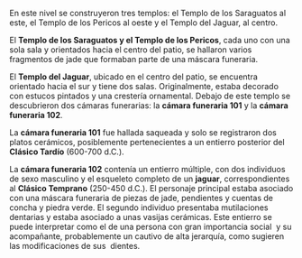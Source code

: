 En este nivel se construyeron tres templos: el Templo de los Saraguatos al este, el Templo de los Pericos al oeste y el Templo del Jaguar, al centro. 

El **Templo de los Saraguatos y el Templo de los Pericos**, cada uno con una sola sala y orientados hacia el centro del patio, se hallaron varios fragmentos de jade que formaban parte de una máscara funeraria. 

El **Templo del Jaguar**, ubicado en el centro del patio, se encuentra orientado hacia el sur y tiene dos salas. Originalmente, estaba decorado con estucos pintados y una crestería ornamental. Debajo de este templo se descubrieron dos cámaras funerarias: la **cámara funeraria 101** y la **cámara funeraria 102**.

La **cámara funeraria 101** fue hallada saqueada y solo se registraron dos platos cerámicos, posiblemente pertenecientes a un entierro posterior del **Clásico Tardío** (600-700 d.C.).

La **cámara funeraria 102** contenía un entierro múltiple, con dos individuos de sexo masculino y el esqueleto completo de un **jaguar**, correspondientes al **Clásico Temprano** (250-450 d.C.). El personaje principal estaba asociado con una máscara funeraria de piezas de jade, pendientes y cuentas de concha y piedra verde. El segundo individuo presentaba mutilaciones dentarias y estaba asociado a unas vasijas cerámicas. Este entierro se puede interpretar como el de una persona con gran importancia social  y su acompañante, probablemente un cautivo de alta jerarquía, como sugieren las modificaciones de sus  dientes.

